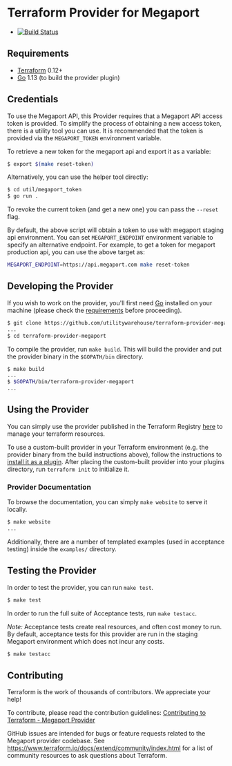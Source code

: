 # Terraform Provider for Megaport

- [![Build Status](https://travis-ci.org/utilitywarehouse/terraform-provider-megaport.svg?branch=master)](https://travis-ci.org/utilitywarehouse/terraform-provider-megaport)

## Requirements

- [Terraform](https://www.terraform.io/downloads.html) 0.12+
- [Go](https://golang.org/doc/install) 1.13 (to build the provider plugin)

## Credentials

To use the Megaport API, this Provider requires that a Megaport API access token
is provided. To simplify the process of obtaining a new access token, there is a
utility tool you can use. It is recommended that the token is provided via the
`MEGAPORT_TOKEN` environment variable.

To retrieve a new token for the megaport api and export it as a variable:
```sh
$ export $(make reset-token)
```

Alternatively, you can use the helper tool directly:
```sh
$ cd util/megaport_token
$ go run .
```
To revoke the current token (and get a new one) you can pass the `--reset` flag.

By default, the above script will obtain a token to use with megaport staging
api environment. You can set `MEGAPORT_ENDPOINT` environment variable to specify
an alternative endpoint. For example, to get a token for megaport production
api, you can use the above target as:
```sh
MEGAPORT_ENDPOINT=https://api.megaport.com make reset-token
```
## Developing the Provider

If you wish to work on the provider, you'll first need
[Go](http://www.golang.org) installed on your machine (please check the
[requirements](#requirements) before proceeding).

```sh
$ git clone https://github.com/utilitywarehouse/terraform-provider-megaport.git
...
$ cd terraform-provider-megaport
```

To compile the provider, run `make build`. This will build the provider and put
the provider binary in the `$GOPATH/bin` directory.

```sh
$ make build
...
$ $GOPATH/bin/terraform-provider-megaport
...
```

## Using the Provider

You can simply use the provider published in the Terraform Registry [here](https://registry.terraform.io/providers/utilitywarehouse/megaport/latest)
to manage your terraform resources.

To use a custom-built provider in your Terraform environment (e.g. the provider
binary from the build instructions above), follow the instructions to
[install it as a plugin](https://www.terraform.io/docs/plugins/basics.html#installing-plugins).
After placing the custom-built provider into your plugins directory,
run `terraform init` to initialize it.

### Provider Documentation

To browse the documentation, you can simply `make website` to serve it locally.

```sh
$ make website
...
```

Additionally, there are a number of templated examples (used in acceptance
testing) inside the `examples/` directory.

## Testing the Provider

In order to test the provider, you can run `make test`.

```sh
$ make test
```

In order to run the full suite of Acceptance tests, run `make testacc`.

*Note:* Acceptance tests create real resources, and often cost money to run. By
default, acceptance tests for this provider are run in the staging Megaport
environment which does not incur any costs.

```sh
$ make testacc
```

## Contributing

Terraform is the work of thousands of contributors. We appreciate your help!

To contribute, please read the contribution guidelines:
[Contributing to Terraform - Megaport Provider](.github/CONTRIBUTING.md)

GitHub issues are intended for bugs or feature requests related to the Megaport
provider codebase. See https://www.terraform.io/docs/extend/community/index.html
for a list of community resources to ask questions about Terraform.

